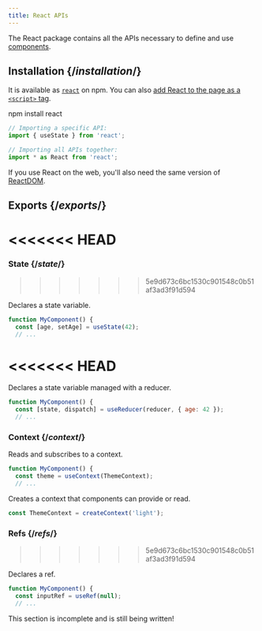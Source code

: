 ```yaml
---
title: React APIs
---
```


<Intro>

The React package contains all the APIs necessary to define and use [components](/learn/your-first-component).

</Intro>

## Installation {/*installation*/}

It is available as [`react`](https://www.npmjs.com/package/react) on npm. You can also [add React to the page as a `<script>` tag](/learn/add-react-to-a-website).

<PackageImport>

<TerminalBlock>

npm install react

</TerminalBlock>

```js
// Importing a specific API:
import { useState } from 'react';

// Importing all APIs together:
import * as React from 'react';
```

</PackageImport>

If you use React on the web, you'll also need the same version of [ReactDOM](/api/reactdom).

## Exports {/*exports*/}

<<<<<<< HEAD
=======
### State {/*state*/}

>>>>>>> 5e9d673c6bc1530c901548c0b51af3ad3f91d594
<YouWillLearnCard title="useState" path="/apis/usestate">

Declares a state variable.

```js
function MyComponent() {
  const [age, setAge] = useState(42);
  // ...
```

</YouWillLearnCard>

<<<<<<< HEAD
=======
<YouWillLearnCard title="useReducer" path="/apis/usereducer">

Declares a state variable managed with a reducer.

```js
function MyComponent() {
  const [state, dispatch] = useReducer(reducer, { age: 42 });
  // ...
```

</YouWillLearnCard>

### Context {/*context*/}

<YouWillLearnCard title="useContext" path="/apis/usecontext">

Reads and subscribes to a context.

```js
function MyComponent() {
  const theme = useContext(ThemeContext);
  // ...
```

</YouWillLearnCard>

<YouWillLearnCard title="createContext" path="/apis/createContext">

Creates a context that components can provide or read.

```js
const ThemeContext = createContext('light');
```

</YouWillLearnCard>

### Refs {/*refs*/}

>>>>>>> 5e9d673c6bc1530c901548c0b51af3ad3f91d594
<YouWillLearnCard title="useRef" path="/apis/useref">

Declares a ref.

```js
function MyComponent() {
  const inputRef = useRef(null);
  // ...
```

</YouWillLearnCard>


This section is incomplete and is still being written!

